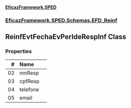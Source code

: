 #### [EficazFramework.SPED](EficazFrameworkSPED.md 'EficazFramework SPED')
### [EficazFramework.SPED.Schemas.EFD_Reinf](EficazFramework.SPED.Schemas.EFD_Reinf.md 'EficazFramework.SPED.Schemas.EFD_Reinf')

## ReinfEvtFechaEvPerIdeRespInf Class
### Properties

| # | Name | |
| ---: | :--- | :--- |
| 02 | nmResp |  |
| 03 | cpfResp |  |
| 04 | telefone |  |
| 05 | email |  |
